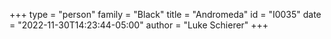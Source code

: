 +++
type = "person"
family = "Black"
title = "Andromeda"
id = "I0035"
date = "2022-11-30T14:23:44-05:00"
author = "Luke Schierer"
+++
